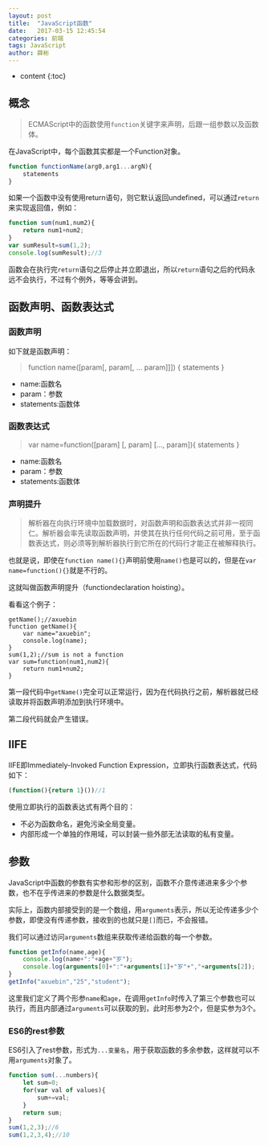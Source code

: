 ```yaml
---
layout: post
title:  "JavaScript函数"
date:   2017-03-15 12:45:54
categories: 前端
tags: JavaScript
author: 薛彬
---
```


* content
{:toc}

## 概念

> ECMAScript中的函数使用`function`关键字来声明，后跟一组参数以及函数体。

在JavaScript中，每个函数其实都是一个Function对象。

```javascript
function functionName(arg0,arg1...argN){
	statements
}
```

如果一个函数中没有使用return语句，则它默认返回undefined，可以通过`return`来实现返回值，例如：

```javascript
function sum(num1,num2){
	return num1+num2;
}
var sumResult=sum(1,2);
console.log(sumResult);//3
```

函数会在执行完`return`语句之后停止并立即退出，所以`return`语句之后的代码永远不会执行，不过有个例外，等等会讲到。

## 函数声明、函数表达式

### 函数声明

如下就是函数声明：

> function name([param[, param[, ... param]]]) { statements }

- name:函数名
- param：参数
- statements:函数体

### 函数表达式

> var name=function([param] [, param] [..., param]){ statements }

- name:函数名
- param：参数
- statements:函数体

### 声明提升

> 解析器在向执行环境中加载数据时，对函数声明和函数表达式并非一视同仁。解析器会率先读取函数声明，并使其在执行任何代码之前可用，至于函数表达式，则必须等到解析器执行到它所在的代码行才能正在被解释执行。

也就是说，即使在`function name(){}`声明前使用`name()`也是可以的，但是在`var name=function(){}`就是不行的。

这就叫做函数声明提升（functiondeclaration hoisting）。

看看这个例子：

```javacript
getName();//axuebin
function getName(){
	var name="axuebin";	
	console.log(name);
}
sum(1,2);//sum is not a function
var sum=function(num1,num2){
	return num1+num2;
}
```

第一段代码中`getName()`完全可以正常运行，因为在代码执行之前，解析器就已经读取并将函数声明添加到执行环境中。

第二段代码就会产生错误。

## IIFE

IIFE即Immediately-Invoked Function Expression，立即执行函数表达式，代码如下：

```javascript
(function(){return 1}())//1
```

使用立即执行的函数表达式有两个目的：

- 不必为函数命名，避免污染全局变量。
- 内部形成一个单独的作用域，可以封装一些外部无法读取的私有变量。

## 参数

JavaScript中函数的参数有实参和形参的区别，函数不介意传递进来多少个参数，也不在乎传进来的参数是什么数据类型。

实际上，函数内部接受到的是一个数组，用`arguments`表示，所以无论传递多少个参数，即使没有传递参数，接收到的也就只是`[]`而已，不会报错。

我们可以通过访问`arguments`数组来获取传递给函数的每一个参数。

```javascript
function getInfo(name,age){
	console.log(name+":"+age+"岁");
	console.log(arguments[0]+":"+arguments[1]+"岁"+","+arguments[2]);
}
getInfo("axuebin","25","student");
```

这里我们定义了两个形参`name`和`age`，在调用`getInfo`时传入了第三个参数也可以执行，而且内部通过`arguments`可以获取的到，此时形参为2个，但是实参为3个。

### ES6的rest参数

ES6引入了rest参数，形式为`...变量名`，用于获取函数的多余参数，这样就可以不用`arguments`对象了。

```javascript
function sum(...numbers){
	let sum=0;
	for(var val of values){
		sum+=val;
	}
	return sum;
}
sum(1,2,3);//6
sum(1,2,3,4);//10
```

